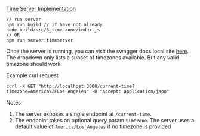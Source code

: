 [Time Server Implementation](./src/3_time-zone)

```
// run server
npm run build // if have not already
node build/src/3_time-zone/index.js
// OR
npm run server:timeserver
```

Once the server is running, you can visit the swagger docs local site [here](http://localhost:3000/documentation).
The dropdown only lists a subset of timezones available. But any valid timezone should work.

Example curl request
```
curl -X GET "http://localhost:3000/current-time?timezone=America%2FLos_Angeles" -H "accept: application/json"
```
Notes
1. The server exposes a single endpoint at `/current-time`. 
2. The endpoint takes an optional query param `timezone`. The server uses a default value of `America/Los_Angeles` if no timezone is provided
